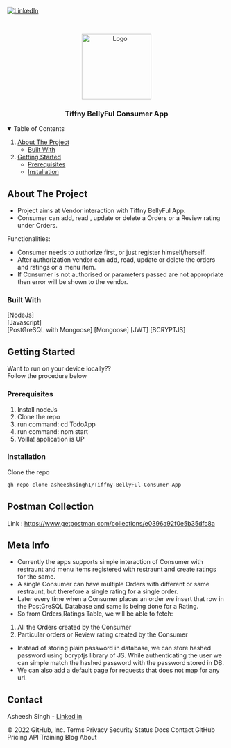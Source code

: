 <!-- # Tiffny-BellyFul-Consumer-App -->
[![LinkedIn][linkedin-shield]][linkedin-url]


<!-- PROJECT LOGO -->
<br />
<p align="center">
  <a href="https://1drv.ms/u/s!Ar_vfbHCB9exc2gL-vC3tKlqaXo?e=QzYVfC">
    <img src="https://en.pimg.jp/060/799/223/1/60799223.jpg" alt="Logo" width="160" height="150">
  </a>

  <h3 align="center">Tiffny BellyFul Consumer App</h3>

  
  </p>
</p>



<!-- TABLE OF CONTENTS -->
<details open="open">
  <summary>Table of Contents</summary>
  <ol>
    <li>
      <a href="#about-the-project">About The Project</a>
      <ul>
        <li><a href="#built-with">Built With</a></li>
      </ul>
    </li>
    <li>
      <a href="#getting-started">Getting Started</a>
      <ul>
        <li><a href="#prerequisites">Prerequisites</a></li>
        <li><a href="#installation">Installation</a></li>
      </ul>
    </li>
  </ol>
</details>



<!-- ABOUT THE PROJECT -->
## About The Project
* Project aims at Vendor interaction with Tiffny BellyFul App.
* Consumer can add, read , update or delete a Orders or a Review rating under Orders.



Functionalities:
* Consumer needs to authorize first, or just register himself/herself.
* After authorization vendor can add, read, update or delete the orders and ratings or a menu item.
* If Consumer is not authorised or parameters passed are not appropriate then error will be shown to the vendor.

### Built With
[NodeJs]    
[Javascript]  
[PostGreSQL with Mongoose]
[Mongoose]
[JWT]
[BCRYPTJS]

<!-- GETTING STARTED -->
## Getting Started

Want to run on your device locally??    
Follow the procedure below

### Prerequisites

1. Install nodeJs
2. Clone the repo
3. run command: cd TodoApp
4. run command: npm start
5. Voilla! application is UP


### Installation

Clone the repo
   ```sh
   gh repo clone asheeshsingh1/Tiffny-BellyFul-Consumer-App
   ```



## Postman Collection

Link : https://www.getpostman.com/collections/e0396a92f0e5b35dfc8a
<!-- 
## Schema
Please visit : 
https://dbdiagram.io/d/625899302514c9790333d49e -->


## Meta Info
* Currently the apps supports simple interaction of Consumer with restraunt and menu items registered with restraunt and create ratings for the same.
* A single Consumer can have multiple Orders with different or same restraunt, but therefore a single rating for a single order.
* Later every time when a Consumer places an order we insert that row in the PostGreSQL Database and same is being done for a Rating.
* So from Orders,Ratings Table, we will be able to fetch:

<ol>
    <li>All the Orders created by the Consumer</li>
    <li>Particular orders or Review rating created by the Consumer</li>
</ol>

* Instead of storing plain password in database, we can store hashed password using bcryptjs library of JS. While authenticating the user we can simple match the hashed password with the password stored in DB.
* We can also add a default page for requests that does not map for any url.

<!-- CONTACT -->
## Contact

Asheesh Singh - [Linked in](https://github.com/asheeshsingh1/)




[linkedin-shield]: https://img.shields.io/badge/-LinkedIn-black.svg?style=for-the-badge&logo=linkedin&colorB=555
[linkedin-url]: https://github.com/asheeshsingh1/
© 2022 GitHub, Inc.
Terms
Privacy
Security
Status
Docs
Contact GitHub
Pricing
API
Training
Blog
About

